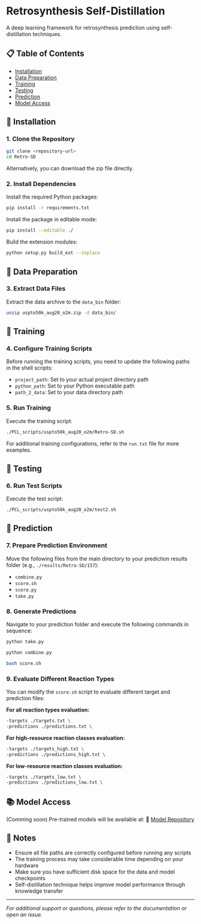# Retrosynthesis Self-Distillation

A deep learning framework for retrosynthesis prediction using self-distillation techniques.

## 📋 Table of Contents

- [Installation](#installation)
- [Data Preparation](#data-preparation)
- [Training](#training)
- [Testing](#testing)
- [Prediction](#prediction)
- [Model Access](#model-access)

## 🚀 Installation

### 1. Clone the Repository

```bash
git clone <repository-url>
cd Retro-SD
```

Alternatively, you can download the zip file directly.

### 2. Install Dependencies

Install the required Python packages:

```bash
pip install -r requirements.txt
```

Install the package in editable mode:

```bash
pip install --editable ./
```

Build the extension modules:

```bash
python setup.py build_ext --inplace
```

## 📁 Data Preparation

### 3. Extract Data Files

Extract the data archive to the `data_bin` folder:

```bash
unzip uspto50k_aug20_o2m.zip -d data_bin/
```

## 🎯 Training

### 4. Configure Training Scripts

Before running the training scripts, you need to update the following paths in the shell scripts:

- `project_path`: Set to your actual project directory path
- `python_path`: Set to your Python executable path  
- `path_2_data`: Set to your data directory path

### 5. Run Training

Execute the training script:

```bash
./PCL_scripts/uspto50k_aug20_o2m/Retro-SD.sh
```

For additional training configurations, refer to the `run.txt` file for more examples.

## 🧪 Testing

### 6. Run Test Scripts

Execute the test script:

```bash
./PCL_scripts/uspto50k_aug20_o2m/test2.sh
```

## 🔮 Prediction

### 7. Prepare Prediction Environment

Move the following files from the main directory to your prediction results folder (e.g., `./results/Retro-SD/157`):

- `combine.py`
- `score.sh`
- `score.py`
- `take.py`

### 8. Generate Predictions

Navigate to your prediction folder and execute the following commands in sequence:

```bash
python take.py
```

```bash
python combine.py
```

```bash
bash score.sh
```

### 9. Evaluate Different Reaction Types

You can modify the `score.sh` script to evaluate different target and prediction files:

**For all reaction types evaluation:**
```bash
-targets ./targets.txt \
-predictions ./predictions.txt \
```

**For high-resource reaction classes evaluation:**
```bash
-targets ./targets_high.txt \
-predictions ./predictions_high.txt \
```

**For low-resource reaction classes evaluation:**
```bash
-targets ./targets_low.txt \
-predictions ./predictions_low.txt \
```

## 📚 Model Access
(Comming soon)
Pre-trained models will be available at:
🔗 [Model Repository](# "Coming Soon")

## 📝 Notes

- Ensure all file paths are correctly configured before running any scripts
- The training process may take considerable time depending on your hardware
- Make sure you have sufficient disk space for the data and model checkpoints
- Self-distillation technique helps improve model performance through knowledge transfer

---

*For additional support or questions, please refer to the documentation or open an issue.*
